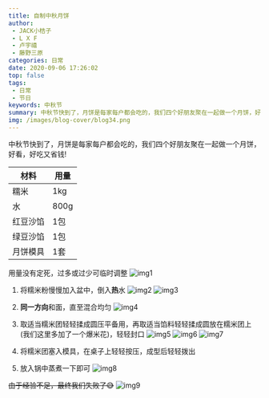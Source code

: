 ```yaml
---
title: 自制中秋月饼
author: 
 - JACK小桔子
 - L X F
 - 卢宇禧
 - 藤野三原
categories: 日常
date: 2020-09-06 17:26:02
top: false
tags: 
 - 日常
 - 节日
keywords: 中秋节
summary: 中秋节快到了，月饼是每家每户都会吃的，我们四个好朋友聚在一起做一个月饼，好看，好吃又省钱
img: /images/blog-cover/blog34.png
---
```

中秋节快到了，月饼是每家每户都会吃的，我们四个好朋友聚在一起做一个月饼，好看，好吃又省钱!

| 材料   | 用量   |
|------|------|
| 糯米   | 1kg  |
| 水    | 800g |
| 红豆沙馅 | 1包   |
| 绿豆沙馅 | 1包   |
| 月饼模具 | 1套   |

用量没有定死，过多或过少可临时调整
![img1](/images/blog/blog34/img1.png "© JACK小桔子")

1. 将糯米粉慢慢加入盆中，倒入**热**水
![img2](/images/blog/blog34/img2.png "© JACK小桔子")
![img3](/images/blog/blog34/img3.png "© JACK小桔子")
2. **同一方向**和面，直至混合均匀
![img4](/images/blog/blog34/img4.png "© JACK小桔子")
3. 取适当糯米团轻轻揉成圆压平备用，再取适当馅料轻轻揉成圆放在糯米团上(我们这里多加了一个爆米花)，轻轻封口
![img5](/images/blog/blog34/img5.png "© JACK小桔子")
![img6](/images/blog/blog34/img6.png "© JACK小桔子")
![img7](/images/blog/blog34/img7.png "© JACK小桔子")
4. 将糯米团塞入模具，在桌子上轻轻按压，成型后轻轻拨出

5. 放入锅中蒸煮一下即可
![img8](/images/blog/blog34/img8.png "© JACK小桔子")

~~由于经验不足，最终我们失败了😅~~
![img9](/images/blog/blog34/img9.png "© JACK小桔子")